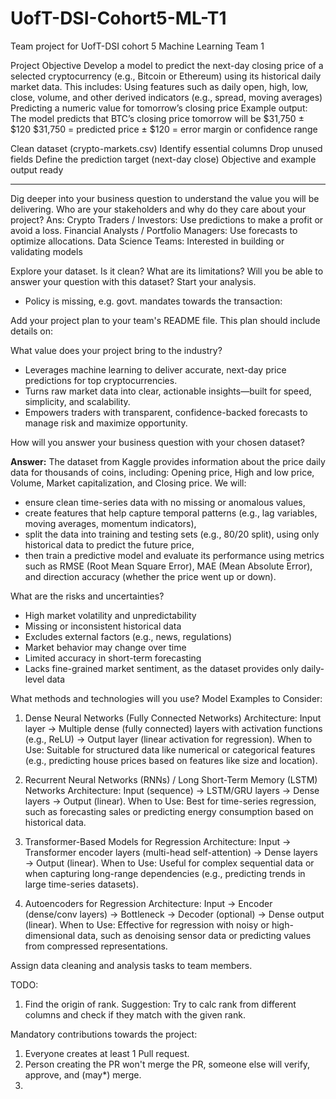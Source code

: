 # UofT-DSI-Cohort5-ML-T1
Team project for UofT-DSI cohort 5 Machine Learning Team 1


Project Objective
Develop a model to predict the next-day closing price of a selected cryptocurrency (e.g., Bitcoin or Ethereum) using its historical daily market data.
This includes:
Using features such as daily open, high, low, close, volume, and other derived indicators (e.g., spread, moving averages)
Predicting a numeric value for tomorrow’s closing price
 Example output:
The model predicts that BTC’s closing price tomorrow will be $31,750 ± $120
$31,750 = predicted price
± $120 = error margin or confidence range

Clean dataset (crypto-markets.csv)
Identify essential columns
Drop unused fields
Define the prediction target (next-day close)
Objective and example output ready


----------------------------------------------------------------------------------
Dig deeper into your business question to understand the value you will be delivering.
Who are your stakeholders and why do they care about your project?
Ans: 
Crypto Traders / Investors: Use predictions to make a profit or avoid a loss.
Financial Analysts / Portfolio Managers: Use forecasts to optimize allocations.
Data Science Teams: Interested in building or validating models

Explore your dataset.
Is it clean? What are its limitations? Will you be able to answer your question with this dataset?
Start your analysis.
- Policy is missing, e.g. govt. mandates towards the transaction: 

Add your project plan to your team's README file.
This plan should include details on:

What value does your project bring to the industry?
- Leverages machine learning to deliver accurate, next-day price predictions for top cryptocurrencies.
- Turns raw market data into clear, actionable insights—built for speed, simplicity, and scalability.
- Empowers traders with transparent, confidence-backed forecasts to manage risk and maximize opportunity.

How will you answer your business question with your chosen dataset?

**Answer:** The dataset from Kaggle provides information about the price daily data for thousands of coins, including: Opening price, High and low price, Volume, Market capitalization, and Closing price. We will:
- ensure clean time-series data with no missing or anomalous values,
- create features that help capture temporal patterns (e.g., lag variables, moving averages, momentum indicators),
- split the data into training and testing sets (e.g., 80/20 split), using only historical data to predict the future price,
- then train a predictive model and evaluate its performance using metrics such as RMSE (Root Mean Square Error), MAE (Mean Absolute Error), and direction accuracy (whether the price went up or down).

 What are the risks and uncertainties?
- High market volatility and unpredictability
- Missing or inconsistent historical data
- Excludes external factors (e.g., news, regulations)
- Market behavior may change over time
- Limited accuracy in short-term forecasting
- Lacks fine-grained market sentiment, as the dataset provides only daily-level data

What methods and technologies will you use?
Model Examples to Consider:
1. Dense Neural Networks (Fully Connected Networks)
Architecture: Input layer → Multiple dense (fully connected) layers with activation functions (e.g., ReLU) → Output layer (linear activation for regression).
When to Use: Suitable for structured data like numerical or categorical features (e.g., predicting house prices based on features like size and location).

2. Recurrent Neural Networks (RNNs) / Long Short-Term Memory (LSTM) Networks
Architecture: Input (sequence) → LSTM/GRU layers → Dense layers → Output (linear).
When to Use: Best for time-series regression, such as forecasting sales or predicting energy consumption based on historical data.

3. Transformer-Based Models for Regression
Architecture: Input → Transformer encoder layers (multi-head self-attention) → Dense layers → Output (linear).
When to Use: Useful for complex sequential data or when capturing long-range dependencies (e.g., predicting trends in large time-series datasets).

4. Autoencoders for Regression
Architecture: Input → Encoder (dense/conv layers) → Bottleneck → Decoder (optional) → Dense output (linear).
When to Use: Effective for regression with noisy or high-dimensional data, such as denoising sensor data or predicting values from compressed representations.


Assign data cleaning and analysis tasks to team members.



TODO:
1. Find the origin of rank. Suggestion: Try to calc rank from different columns and check if they match with the given rank.



Mandatory contributions towards the project:
1. Everyone creates at least 1 Pull request.
2. Person creating the PR won't merge the PR, someone else will verify, approve, and (may*) merge.
3. 
